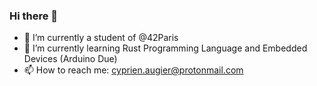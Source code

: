 ### Hi there 👋

<!--
**Neirpyc/Neirpyc** is a ✨ _special_ ✨ repository because its `README.md` (this file) appears on your GitHub profile.

Here are some ideas to get you started:

- 🔭 I’m currently working on ...
- 🌱 I’m currently learning ...
- 👯 I’m looking to collaborate on ...
- 🤔 I’m looking for help with ...
- 💬 Ask me about ...
- 📫 How to reach me: ...
- 😄 Pronouns: ...
- ⚡ Fun fact: ...
-->


- 🔭 I’m currently a student of @42Paris
- 🌱 I’m currently learning Rust Programming Language and Embedded Devices (Arduino Due)
- 📫 How to reach me: cyprien.augier@protonmail.com
